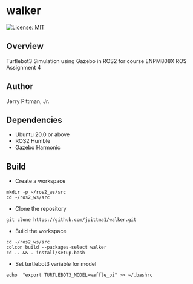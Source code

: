 # walker

[![License: MIT](https://img.shields.io/badge/License-MIT-green.svg)](https://opensource.org/licenses/MIT)

## Overview
Turtlebot3 Simulation using Gazebo in ROS2 for course ENPM808X ROS Assignment 4

## Author
Jerry Pittman, Jr.

## Dependencies
- Ubuntu 20.0 or above
- ROS2 Humble
- Gazebo Harmonic

## Build
- Create a workspace
```
mkdir -p ~/ros2_ws/src
cd ~/ros2_ws/src
```
- Clone the repository
```
git clone https://github.com/jpittma1/walker.git
```
- Build the workspace
```
cd ~/ros2_ws/src
colcon build --packages-select walker
cd .. && . install/setup.bash
```

- Set turtlebot3 variable for model

```
echo  "export TURTLEBOT3_MODEL=waffle_pi" >> ~/.bashrc
```